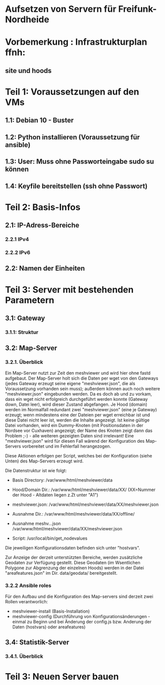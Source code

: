 Aufsetzen von Servern für Freifunk-Nordheide
============================================

# Vorbemerkung : Infrastrukturplan ffnh:
## site und hoods


# Teil 1: Voraussetzungen auf den VMs

## 1.1: Debian 10 - Buster
## 1.2: Python installieren (Voraussetzung für ansible)
## 1.3: User: Muss ohne Passworteingabe sudo su können
## 1.4: Keyfile bereitstellen (ssh ohne Passwort)

# Teil 2: Basis-Infos
## 2.1: IP-Adress-Bereiche
### 2.2.1 IPv4
### 2.2.2 IPv6
## 2.2: Namen der Einheiten


# Teil 3: Server mit bestehenden Parametern
## 3.1: Gateway
### 3.1.1: Struktur





## 3.2: Map-Server
### 3.2.1. Überblick

Ein Map-Server nutzt zur Zeit den meshviewer und wird hier ohne fastd aufgebaut. 
Der Map-Server holt sich die Daten per wget von den Gateways (jedes Gateway erzeugt seine eigene "meshviewer.json", die als Voraussetzung vorhanden sein muss); außerdem können auch noch weitere "meshviewer.json" eingebunden werden.
Da es doch ab und zu vorkam, dass ein wget nicht erfolgreich durchgeführt werden konnte (Gateway down, Datei leer), wird dieser Zustand abgefangen. Je Hood (domain) werden im Normalfall redundant zwei "meshviewer.json" (eine je Gateway) erzeugt; wenn mindestens eine der Dateien per wget erreichbar ist und diese Datei nicht leer ist, werden die Inhalte angezeigt. Ist keine gültige Datei vorhanden, wird ein Dummy-Knoten (mit Positionsdaten in der Nordsee vor Cuxhaven) angezeigt; der Name des Knoten zeigt dann das Problem ;-) - alle weiteren gezeigten Daten sind irrelevant! Eine "meshviewer.json" wird für diesen Fall wärend der Konfiguration des Map-Servers vorbereitet und im Fehlerfall herangezogen.

Diese Aktionen erfolgen per Script, welches bei der Konfiguration (siehe Unten) des Map-Servers erzeugt wird. 

Die Datenstruktur ist wie folgt:

- Basis Directory: 	/var/www/html/meshviewer/data
- Hood/Domain Dir.: 	/var/www/html/meshviewer/data/XX/ (XX=Nummer der Hood - Altdaten liegen z.Zt unter "A1")
- meshviewer.json:	/var/www/html/meshviewer/data/XX/meshviewer.json
- Ausnahme Dir.:	/var/www/html/meshviewer/data/XX/offline/
- Ausnahme meshv...json	/var/www/html/meshviewer/data/XX/meshviewer.json

- Script:			/usr/local/bin/get_nodevalues

Die jeweiligen Konfigurationsdaten befinden sich unter "hostvars".

Zur Anzeige der derzeit unterstützten Bereiche, werden zusätzliche Geodaten zur Verfügung gestellt. Diese Geodaten (im Wsentlichen Polygone zur Abgrenzung der einzelnen Hoods) werden in der Datei "areafeatures.json" im Dir. data/geodata/ bereitgestellt.

### 3.2.2 Ansible roles

Für den Aufbau und die Konfiguration des Map-servers sind derzeit zwei Rollen verantworlich:

- meshviewer-install (Basis-Installation)
- meshviewer-config (Durchführung von Konfigurationsänderungen - einmal zu Beginn und bei Änderung der config.js bzw. Anderung der Daten (hostvars) oder areafeatures)

## 3.4: Statistik-Server
### 3.4.1. Überblick



# Teil 3: Neuen Server bauen




# 
